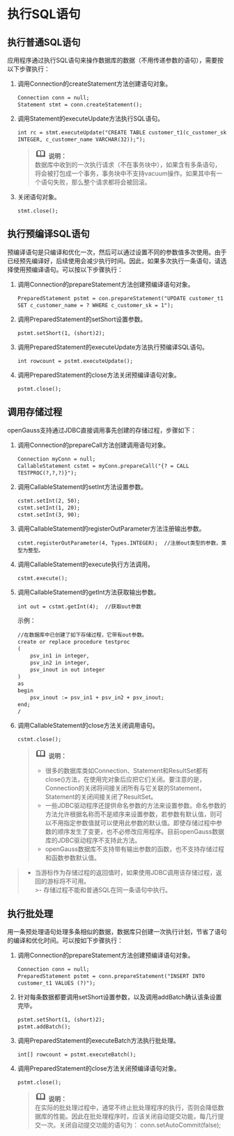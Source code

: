 # 执行SQL语句<a name="ZH-CN_TOPIC_0244720264"></a>

## 执行普通SQL语句<a name="zh-cn_topic_0237120383_zh-cn_topic_0213179129_zh-cn_topic_0189250824_zh-cn_topic_0059777674_s6d6619f4f2df48198e8e7a32ccc4b47a"></a>

应用程序通过执行SQL语句来操作数据库的数据（不用传递参数的语句），需要按以下步骤执行：

1.  调用Connection的createStatement方法创建语句对象。

    ```
    Connection conn = null;
    Statement stmt = conn.createStatement();
    ```

2.  调用Statement的executeUpdate方法执行SQL语句。

    ```
    int rc = stmt.executeUpdate("CREATE TABLE customer_t1(c_customer_sk INTEGER, c_customer_name VARCHAR(32));");
    ```

    >![](public_sys-resources/icon-note.gif) **说明：**   
    >数据库中收到的一次执行请求（不在事务块中），如果含有多条语句，将会被打包成一个事务，事务块中不支持vacuum操作。如果其中有一个语句失败，那么整个请求都将会被回滚。  

3.  关闭语句对象。

    ```
    stmt.close();
    ```


## 执行预编译SQL语句<a name="zh-cn_topic_0237120383_zh-cn_topic_0213179129_zh-cn_topic_0189250824_zh-cn_topic_0059777674_scea08fc60d7c4db0ae5f31990a842a03"></a>

预编译语句是只编译和优化一次，然后可以通过设置不同的参数值多次使用。由于已经预先编译好，后续使用会减少执行时间。因此，如果多次执行一条语句，请选择使用预编译语句。可以按以下步骤执行：

1.  调用Connection的prepareStatement方法创建预编译语句对象。

    ```
    PreparedStatement pstmt = con.prepareStatement("UPDATE customer_t1 SET c_customer_name = ? WHERE c_customer_sk = 1");
    ```

2.  调用PreparedStatement的setShort设置参数。

    ```
    pstmt.setShort(1, (short)2);
    ```

3.  调用PreparedStatement的executeUpdate方法执行预编译SQL语句。

    ```
    int rowcount = pstmt.executeUpdate();
    ```

4.  调用PreparedStatement的close方法关闭预编译语句对象。

    ```
    pstmt.close();
    ```


## 调用存储过程<a name="zh-cn_topic_0237120383_zh-cn_topic_0213179129_zh-cn_topic_0189250824_zh-cn_topic_0059777674_sed43ac42d9414b01bfad409279941f46"></a>

openGauss支持通过JDBC直接调用事先创建的存储过程，步骤如下：

1.  调用Connection的prepareCall方法创建调用语句对象。

    ```
    Connection myConn = null;
    CallableStatement cstmt = myConn.prepareCall("{? = CALL TESTPROC(?,?,?)}");
    ```

2.  调用CallableStatement的setInt方法设置参数。

    ```
    cstmt.setInt(2, 50); 
    cstmt.setInt(1, 20);
    cstmt.setInt(3, 90);
    ```

3.  调用CallableStatement的registerOutParameter方法注册输出参数。

    ```
    cstmt.registerOutParameter(4, Types.INTEGER);  //注册out类型的参数，类型为整型。
    ```

4.  调用CallableStatement的execute执行方法调用。

    ```
    cstmt.execute();
    ```

5.  调用CallableStatement的getInt方法获取输出参数。

    ```
    int out = cstmt.getInt(4);  //获取out参数
    ```

    示例：

    ```
    //在数据库中已创建了如下存储过程，它带有out参数。
    create or replace procedure testproc 
    (
        psv_in1 in integer,
        psv_in2 in integer,
        psv_inout in out integer
    )
    as
    begin
        psv_inout := psv_in1 + psv_in2 + psv_inout;
    end;
    /
    ```

6.  调用CallableStatement的close方法关闭调用语句。

    ```
    cstmt.close();
    ```

    >![](public_sys-resources/icon-note.gif) **说明：**   
    >-   很多的数据库类如Connection、Statement和ResultSet都有close\(\)方法，在使用完对象后应把它们关闭。要注意的是，Connection的关闭将间接关闭所有与它关联的Statement，Statement的关闭间接关闭了ResultSet。  
    >-   一些JDBC驱动程序还提供命名参数的方法来设置参数。命名参数的方法允许根据名称而不是顺序来设置参数，若参数有默认值，则可以不用指定参数值就可以使用此参数的默认值。即使存储过程中参数的顺序发生了变更，也不必修改应用程序。目前openGauss数据库的JDBC驱动程序不支持此方法。  
    >-   openGauss数据库不支持带有输出参数的函数，也不支持存储过程和函数参数默认值。  
>-   当游标作为存储过程的返回值时，如果使用JDBC调用该存储过程，返回的游标将不可用。  
    >-   存储过程不能和普通SQL在同一条语句中执行。 
    


## 执行批处理<a name="zh-cn_topic_0237120383_zh-cn_topic_0213179129_zh-cn_topic_0189250824_zh-cn_topic_0059777674_sb0c28cebb51d482c8bd996ce7fef3a6c"></a>

用一条预处理语句处理多条相似的数据，数据库只创建一次执行计划，节省了语句的编译和优化时间。可以按如下步骤执行：

1.  调用Connection的prepareStatement方法创建预编译语句对象。

    ```
    Connection conn = null;
    PreparedStatement pstmt = conn.prepareStatement("INSERT INTO customer_t1 VALUES (?)");
    ```

2.  针对每条数据都要调用setShort设置参数，以及调用addBatch确认该条设置完毕。

    ```
    pstmt.setShort(1, (short)2);
    pstmt.addBatch();
    ```

3.  调用PreparedStatement的executeBatch方法执行批处理。

    ```
    int[] rowcount = pstmt.executeBatch();
    ```

4.  调用PreparedStatement的close方法关闭预编译语句对象。

    ```
    pstmt.close();
    ```

    >![](public_sys-resources/icon-note.gif) **说明：**   
    >在实际的批处理过程中，通常不终止批处理程序的执行，否则会降低数据库的性能。因此在批处理程序时，应该关闭自动提交功能，每几行提交一次。关闭自动提交功能的语句为：    conn.setAutoCommit\(false\);  


